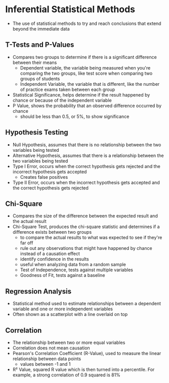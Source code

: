 # Inferential Statistical Methods

- The use of statistical methods to try and reach conclusions that extend beyond the immediate data

## T-Tests and P-Values

- Compares two groups to determine if there is a significant difference between their means
    - Dependent variable, the variable being measured when you're comparing the two groups, like test score when comparing two groups of students
    - Independent Variable, the variable that is different, like the number of practice exams taken between each group
- Statistical Significance, helps determine if the result happened by chance or because of the independent variable
- P Value, shows the probability that an observed difference occurred by chance
    - should be less than 0.5, or 5%, to show significance
    
## Hypothesis Testing

- Null Hypothesis, assumes that there is no relationship between the two variables being tested
- Alternative Hypothesis, assumes that there is a relationship between the two variables being tested
- Type I Error, occurs when the correct hypothesis gets rejected and the incorrect hypothesis gets accepted
    - Creates false positives
- Type II Error, occurs when the incorrect hypothesis gets accepted and the correct hypothesis gets rejected

## Chi-Square

- Compares the size of the difference between the expected result and the actual result
- Chi-Square Test, produces the chi-square statistic and determines if a difference exists between two groups
    - to compare the actual results to what was expected to see if they're far off
    - rule out any observations that might have happened by chance instead of a causation effect
    - identify confidence in the results
    - useful when analyzing data from a random sample
    - Test of Independence, tests against multiple variables
    - Goodness of Fit, tests against a baseline
    
## Regression Analysis

- Statistical method used to estimate relationships between a dependent variable and one or more independent variables
- Often shown as a scatterplot with a line overlaid on top

## Correlation

- The relationship between two or more equal variables
- Correlation does not mean causation
- Pearson's Correlation Coefficient (R-Value), used to measure the linear relationship between data points
    - values between -1 and 1
- R² Value, squared R value which is then turned into a percentile. For example, a strong correlation of 0.9 squared is 81%